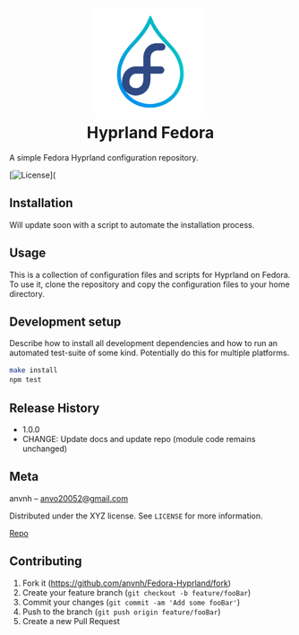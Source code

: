 <h1 align="center">
    <br>
    <a href=""><img src="./assets/logo.png" alt="Obsidian" width="200"></a>
    <br>
    Hyprland Fedora
    <br>
</h1>

A simple Fedora Hyprland configuration repository.

[![License](https://img.shields.io/badge/license-MIT-blue.svg)](

## Installation

Will update soon with a script to automate the installation process.

## Usage

This is a collection of configuration files and scripts for Hyprland on Fedora. 
To use it, clone the repository and copy the configuration files to your home directory.

## Development setup

Describe how to install all development dependencies and how to run an automated test-suite of some kind. Potentially do this for multiple platforms.

```sh
make install
npm test
```

## Release History

* 1.0.0
* CHANGE: Update docs and update repo (module code remains unchanged)

## Meta

anvnh – anvo20052@gmail.com

Distributed under the XYZ license. See ``LICENSE`` for more information.

[Repo](https://github.com/anvnh/Fedora-Hyprland)

## Contributing

1. Fork it (<https://github.com/anvnh/Fedora-Hyprland/fork>)
2. Create your feature branch (`git checkout -b feature/fooBar`)
3. Commit your changes (`git commit -am 'Add some fooBar'`)
4. Push to the branch (`git push origin feature/fooBar`)
5. Create a new Pull Request

